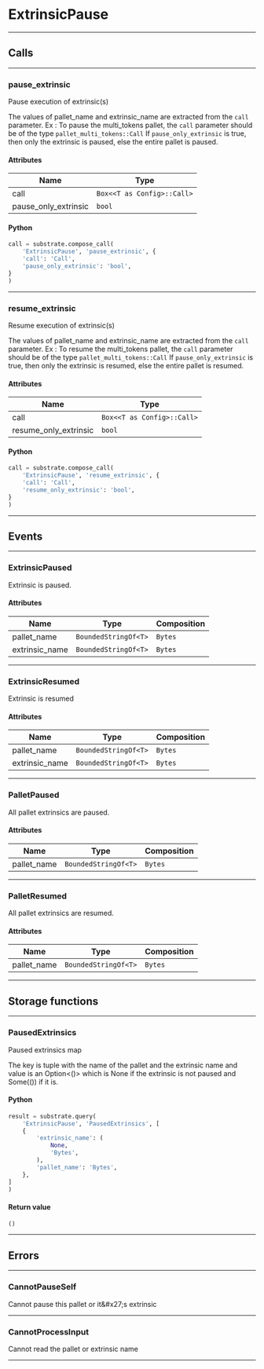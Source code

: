 
# ExtrinsicPause

---------
## Calls

---------
### pause_extrinsic
Pause execution of extrinsic(s)

The values of pallet_name and extrinsic_name are extracted from the `call` parameter.
Ex : To pause the multi_tokens pallet, the `call` parameter should be of the type
`pallet_multi_tokens::Call` If `pause_only_extrinsic` is true, then only the extrinsic
is paused, else the entire pallet is paused.
#### Attributes
| Name | Type |
| -------- | -------- | 
| call | `Box<<T as Config>::Call>` | 
| pause_only_extrinsic | `bool` | 

#### Python
```python
call = substrate.compose_call(
    'ExtrinsicPause', 'pause_extrinsic', {
    'call': 'Call',
    'pause_only_extrinsic': 'bool',
}
)
```

---------
### resume_extrinsic
Resume execution of extrinsic(s)

The values of pallet_name and extrinsic_name are extracted from the `call` parameter.
Ex : To resume the multi_tokens pallet, the `call` parameter should be of the type
`pallet_multi_tokens::Call` If `pause_only_extrinsic` is true, then only the extrinsic
is resumed, else the entire pallet is resumed.
#### Attributes
| Name | Type |
| -------- | -------- | 
| call | `Box<<T as Config>::Call>` | 
| resume_only_extrinsic | `bool` | 

#### Python
```python
call = substrate.compose_call(
    'ExtrinsicPause', 'resume_extrinsic', {
    'call': 'Call',
    'resume_only_extrinsic': 'bool',
}
)
```

---------
## Events

---------
### ExtrinsicPaused
Extrinsic is paused.
#### Attributes
| Name | Type | Composition
| -------- | -------- | -------- |
| pallet_name | `BoundedStringOf<T>` | ```Bytes```
| extrinsic_name | `BoundedStringOf<T>` | ```Bytes```

---------
### ExtrinsicResumed
Extrinsic is resumed
#### Attributes
| Name | Type | Composition
| -------- | -------- | -------- |
| pallet_name | `BoundedStringOf<T>` | ```Bytes```
| extrinsic_name | `BoundedStringOf<T>` | ```Bytes```

---------
### PalletPaused
All pallet extrinsics are paused.
#### Attributes
| Name | Type | Composition
| -------- | -------- | -------- |
| pallet_name | `BoundedStringOf<T>` | ```Bytes```

---------
### PalletResumed
All pallet extrinsics are resumed.
#### Attributes
| Name | Type | Composition
| -------- | -------- | -------- |
| pallet_name | `BoundedStringOf<T>` | ```Bytes```

---------
## Storage functions

---------
### PausedExtrinsics
 Paused extrinsics map

 The key is tuple with the name of the pallet and the extrinsic name and value is
 an Option&lt;()&gt; which is None if the extrinsic is not paused and Some(()) if it is.

#### Python
```python
result = substrate.query(
    'ExtrinsicPause', 'PausedExtrinsics', [
    {
        'extrinsic_name': (
            None,
            'Bytes',
        ),
        'pallet_name': 'Bytes',
    },
]
)
```

#### Return value
```python
()
```
---------
## Errors

---------
### CannotPauseSelf
Cannot pause this pallet or it&\#x27;s extrinsic

---------
### CannotProcessInput
Cannot read the pallet or extrinsic name

---------